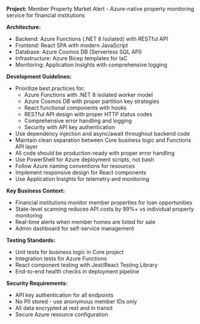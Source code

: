 <!-- Use this file to provide workspace-specific custom instructions to Copilot. For more details, visit https://code.visualstudio.com/docs/copilot/copilot-customization#_use-a-githubcopilotinstructionsmd-file -->

**Project:** Member Property Market Alert - Azure-native property monitoring service for financial institutions

**Architecture:**
- Backend: Azure Functions (.NET 8 Isolated) with RESTful API
- Frontend: React SPA with modern JavaScript
- Database: Azure Cosmos DB (Serverless SQL API)
- Infrastructure: Azure Bicep templates for IaC
- Monitoring: Application Insights with comprehensive logging

**Development Guidelines:**
- Prioritize best practices for:
  - Azure Functions with .NET 8 isolated worker model
  - Azure Cosmos DB with proper partition key strategies
  - React functional components with hooks
  - RESTful API design with proper HTTP status codes
  - Comprehensive error handling and logging
  - Security with API key authentication
- Use dependency injection and async/await throughout backend code
- Maintain clean separation between Core business logic and Functions API layer
- All code should be production-ready with proper error handling
- Use PowerShell for Azure deployment scripts, not bash
- Follow Azure naming conventions for resources
- Implement responsive design for React components
- Use Application Insights for telemetry and monitoring

**Key Business Context:**
- Financial institutions monitor member properties for loan opportunities
- State-level scanning reduces API costs by 99%+ vs individual property monitoring
- Real-time alerts when member homes are listed for sale
- Admin dashboard for self-service management

**Testing Standards:**
- Unit tests for business logic in Core project
- Integration tests for Azure Functions
- React component testing with Jest/React Testing Library
- End-to-end health checks in deployment pipeline

**Security Requirements:**
- API key authentication for all endpoints
- No PII stored - use anonymous member IDs only
- All data encrypted at rest and in transit
- Secure Azure resource configuration
